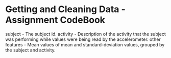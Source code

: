 # Getting and Cleaning Data - Assignment CodeBook

subject - The subject id.
activity - Description of the activity that the subject was performing while values were being read by the accelerometer.
other features - Mean values of mean and standard-deviation values, grouped by the subject and activity.
